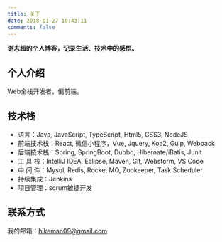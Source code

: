 ```yaml
---
title: 关于
date: 2018-01-27 10:43:11
comments: false
---
```

**谢志超的个人博客，记录生活、技术中的感悟。**

## 个人介绍
Web全栈开发者，偏前端。
 
## 技术栈
- 语言：Java, JavaScript, TypeScript, Html5, CSS3, NodeJS
- 前端技术栈：React, 微信小程序，Vue, Jquery, Koa2, Gulp, Webpack
- 后端技术栈：Spring, SpringBoot, Dubbo, Hibernate/iBatis, Junit 
- 工 具 栈：IntelliJ IDEA, Eclipse, Maven, Git, Webstorm, VS Code
- 中 间 件：Mysql, Redis, Rocket MQ, Zookeeper, Task Scheduler
- 持续集成：Jenkins
- 项目管理：scrum敏捷开发 

## 联系方式
我的邮箱：hikeman09@gmail.com

